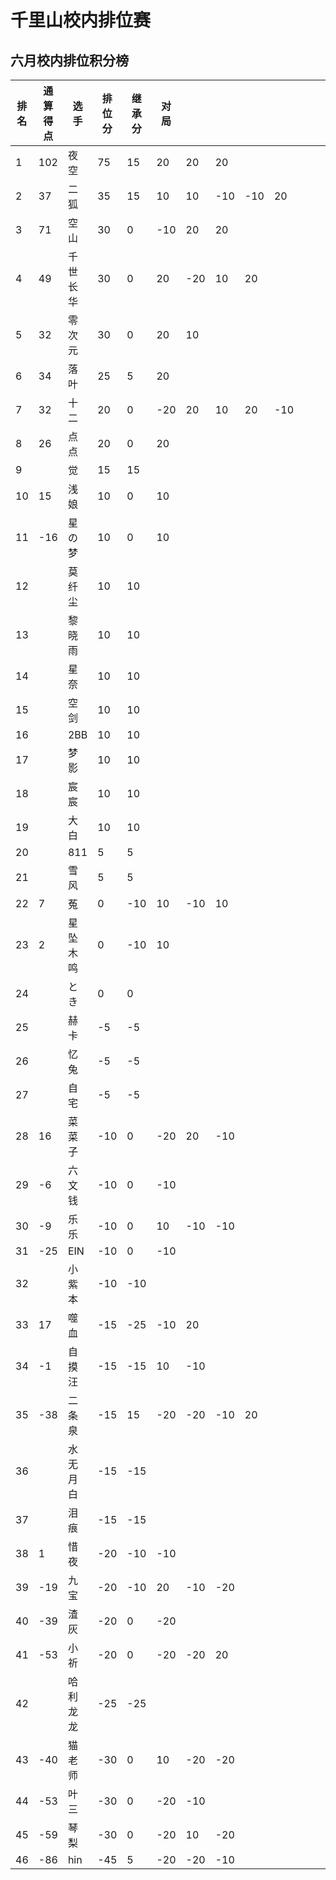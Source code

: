 # 千里山校内排位赛

## 六月校内排位积分榜

| 排名 | 通算得点   | 选手             | 排位分 | 继承分     | 对局  |    |    |    |    |    |    |    |    |    |    |
| ---- | ---------- | ---------------- | ------ | ---------- | -------- |-------- |-------- |-------- |-------- |-------- |-------- |-------- |-------- |-------- |-------- |
1|102|夜空|75|15|20|20|20||||||||||||||||||||||||||||||||||
2|37|二狐|35|15|10|10|-10|-10|20||||||||||||||||||||||||||||||||
3|71|空山|30|0|-10|20|20||||||||||||||||||||||||||||||||||
4|49|千世长华|30|0|20|-20|10|20|||||||||||||||||||||||||||||||||
5|32|零次元|30|0|20|10|||||||||||||||||||||||||||||||||||
6|34|落叶|25|5|20||||||||||||||||||||||||||||||||||||
7|32|十二|20|0|-20|20|10|20|-10||||||||||||||||||||||||||||||||
8|26|点点|20|0|20||||||||||||||||||||||||||||||||||||
9||觉|15|15|||||||||||||||||||||||||||||||||||||
10|15|浅娘|10|0|10||||||||||||||||||||||||||||||||||||
11|-16|星の梦|10|0|10||||||||||||||||||||||||||||||||||||
12||莫纤尘|10|10|||||||||||||||||||||||||||||||||||||
13||黎晓雨|10|10|||||||||||||||||||||||||||||||||||||
14||星奈|10|10|||||||||||||||||||||||||||||||||||||
15||空剑|10|10|||||||||||||||||||||||||||||||||||||
16||2BB|10|10|||||||||||||||||||||||||||||||||||||
17||梦影|10|10|||||||||||||||||||||||||||||||||||||
18||宸宸|10|10|||||||||||||||||||||||||||||||||||||
19||大白|10|10|||||||||||||||||||||||||||||||||||||
20||811|5|5|||||||||||||||||||||||||||||||||||||
21||雪风|5|5|||||||||||||||||||||||||||||||||||||
22|7|菟|0|-10|10|-10|10||||||||||||||||||||||||||||||||||
23|2|星坠木鸣|0|-10|10||||||||||||||||||||||||||||||||||||
24||とき|0|0|||||||||||||||||||||||||||||||||||||
25||赫卡|-5|-5|||||||||||||||||||||||||||||||||||||
26||忆兔|-5|-5|||||||||||||||||||||||||||||||||||||
27||自宅|-5|-5|||||||||||||||||||||||||||||||||||||
28|16|菜菜子|-10|0|-20|20|-10||||||||||||||||||||||||||||||||||
29|-6|六文钱|-10|0|-10||||||||||||||||||||||||||||||||||||
30|-9|乐乐|-10|0|10|-10|-10||||||||||||||||||||||||||||||||||
31|-25|EIN|-10|0|-10||||||||||||||||||||||||||||||||||||
32||小紫本|-10|-10|||||||||||||||||||||||||||||||||||||
33|17|噬血|-15|-25|-10|20|||||||||||||||||||||||||||||||||||
34|-1|自摸汪|-15|-15|10|-10|||||||||||||||||||||||||||||||||||
35|-38|二条泉|-15|15|-20|-20|-10|20|||||||||||||||||||||||||||||||||
36||水无月白|-15|-15|||||||||||||||||||||||||||||||||||||
37||泪痕|-15|-15|||||||||||||||||||||||||||||||||||||
38|1|惜夜|-20|-10|-10||||||||||||||||||||||||||||||||||||
39|-19|九宝|-20|-10|20|-10|-20||||||||||||||||||||||||||||||||||
40|-39|渣灰|-20|0|-20||||||||||||||||||||||||||||||||||||
41|-53|小祈|-20|0|-20|-20|20||||||||||||||||||||||||||||||||||
42||哈利龙龙|-25|-25|||||||||||||||||||||||||||||||||||||
43|-40|猫老师|-30|0|10|-20|-20||||||||||||||||||||||||||||||||||
44|-53|叶三|-30|0|-20|-10|||||||||||||||||||||||||||||||||||
45|-59|琴梨|-30|0|-20|10|-20||||||||||||||||||||||||||||||||||
46|-86|hin|-45|5|-20|-20|-10||||||||||||||||||||||||||||||||||

